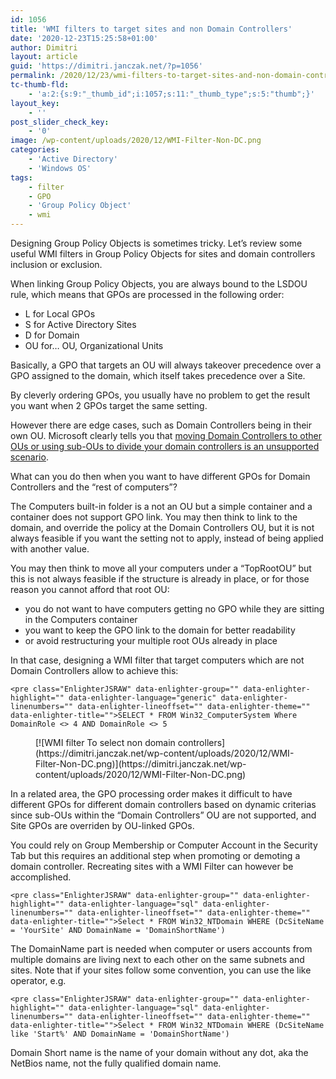 ```yaml
---
id: 1056
title: 'WMI filters to target sites and non Domain Controllers'
date: '2020-12-23T15:25:58+01:00'
author: Dimitri
layout: article
guid: 'https://dimitri.janczak.net/?p=1056'
permalink: /2020/12/23/wmi-filters-to-target-sites-and-non-domain-controllers/
tc-thumb-fld:
    - 'a:2:{s:9:"_thumb_id";i:1057;s:11:"_thumb_type";s:5:"thumb";}'
layout_key:
    - ''
post_slider_check_key:
    - '0'
image: /wp-content/uploads/2020/12/WMI-Filter-Non-DC.png
categories:
    - 'Active Directory'
    - 'Windows OS'
tags:
    - filter
    - GPO
    - 'Group Policy Object'
    - wmi
---
```


Designing Group Policy Objects is sometimes tricky. Let’s review some useful WMI filters in Group Policy Objects for sites and domain controllers inclusion or exclusion.

When linking Group Policy Objects, you are always bound to the LSDOU rule, which means that GPOs are processed in the following order:

- L for Local GPOs
- S for Active Directory Sites
- D for Domain
- OU for… OU, Organizational Units

Basically, a GPO that targets an OU will always takeover precedence over a GPO assigned to the domain, which itself takes precedence over a Site.

By cleverly ordering GPOs, you usually have no problem to get the result you want when 2 GPOs target the same setting.

However there are edge cases, such as Domain Controllers being in their own OU. Microsoft clearly tells you that [moving Domain Controllers to other OUs or using sub-OUs to divide your domain controllers is an unsupported scenario](https://docs.microsoft.com/en-us/previous-versions/windows/it-pro/windows-server-2003/cc728418(v=ws.10)).

What can you do then when you want to have different GPOs for Domain Controllers and the “rest of computers”?

The Computers built-in folder is a not an OU but a simple container and a container does not support GPO link. You may then think to link to the domain, and override the policy at the Domain Controllers OU, but it is not always feasible if you want the setting not to apply, instead of being applied with another value.

You may then think to move all your computers under a “TopRootOU” but this is not always feasible if the structure is already in place, or for those reason you cannot afford that root OU:

- you do not want to have computers getting no GPO while they are sitting in the Computers container
- you want to keep the GPO link to the domain for better readability
- or avoid restructuring your multiple root OUs already in place

In that case, designing a WMI filter that target computers which are not Domain Controllers allow to achieve this:

```
<pre class="EnlighterJSRAW" data-enlighter-group="" data-enlighter-highlight="" data-enlighter-language="generic" data-enlighter-linenumbers="" data-enlighter-lineoffset="" data-enlighter-theme="" data-enlighter-title="">SELECT * FROM Win32_ComputerSystem Where DomainRole <> 4 AND DomainRole <> 5
```

<figure class="wp-block-image size-large">[![WMI filter To select non domain controllers](https://dimitri.janczak.net/wp-content/uploads/2020/12/WMI-Filter-Non-DC.png)](https://dimitri.janczak.net/wp-content/uploads/2020/12/WMI-Filter-Non-DC.png)</figure>In a related area, the GPO processing order makes it difficult to have different GPOs for different domain controllers based on dynamic criterias since sub-OUs within the “Domain Controllers” OU are not supported, and Site GPOs are overriden by OU-linked GPOs.

You could rely on Group Membership or Computer Account in the Security Tab but this requires an additional step when promoting or demoting a domain controller. Recreating sites with a WMI Filter can however be accomplished.

```
<pre class="EnlighterJSRAW" data-enlighter-group="" data-enlighter-highlight="" data-enlighter-language="sql" data-enlighter-linenumbers="" data-enlighter-lineoffset="" data-enlighter-theme="" data-enlighter-title="">Select * FROM Win32_NTDomain WHERE (DcSiteName = 'YourSite' AND DomainName = 'DomainShortName')
```

The DomainName part is needed when computer or users accounts from multiple domains are living next to each other on the same subnets and sites. Note that if your sites follow some convention, you can use the like operator, e.g.

```
<pre class="EnlighterJSRAW" data-enlighter-group="" data-enlighter-highlight="" data-enlighter-language="sql" data-enlighter-linenumbers="" data-enlighter-lineoffset="" data-enlighter-theme="" data-enlighter-title="">Select * FROM Win32_NTDomain WHERE (DcSiteName like 'Start%' AND DomainName = 'DomainShortName')
```

Domain Short name is the name of your domain without any dot, aka the NetBios name, not the fully qualified domain name.